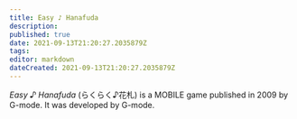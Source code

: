 ```yaml
---
title: Easy ♪ Hanafuda
description: 
published: true
date: 2021-09-13T21:20:27.2035879Z 
tags: 
editor: markdown
dateCreated: 2021-09-13T21:20:27.2035879Z
---
```

_Easy ♪ Hanafuda_ (<span lang='ja'>らくらく♪花札</span>) is a MOBILE game published in 2009 by G-mode.
It was developed by G-mode.
